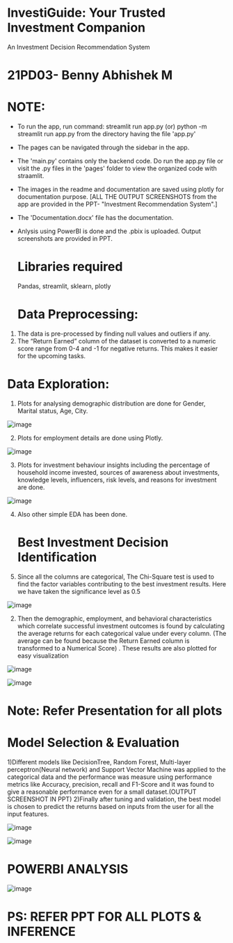 # InvestiGuide: Your Trusted Investment Companion
An Investment Decision Recommendation System
# 21PD03- Benny Abhishek M

# NOTE: 
* To run the app, run command: streamlit run app.py (or) python -m streamlit run app.py from the directory having the file 'app.py'
* The pages can be navigated through the sidebar in the app.
* The 'main.py' contains only the backend code. Do run the app.py file or visit the .py files in the 'pages' folder to view the organized code with straamlit.
* The images in the readme and documentation are saved using plotly for documentation purpose. [ALL THE OUTPUT SCREENSHOTS from the app are provided in the PPT- "Investment Recommendation System".]
* The 'Documentation.docx' file has the documentation.
* Anlysis using PowerBI is done and the .pbix is uploaded. Output screenshots are provided in PPT.

  # Libraries required
  Pandas, streamlit, sklearn, plotly

  # Data Preprocessing:
1)	The data is pre-processed by finding null values and outliers if any.
2)	The “Return Earned” column of the dataset is converted to a numeric score range from 0-4 and -1 for negative returns. This makes it easier for the upcoming tasks.

   # Data Exploration:
1)	Plots for analysing demographic distribution are done for Gender, Marital status, Age, City.
   
![image](https://github.com/benny-abhishek/Buckman-Hack/assets/121245162/3c45ba75-312b-4923-8191-10a94e92fc08)

2) Plots for employment details are done using Plotly.

![image](https://github.com/benny-abhishek/Buckman-Hack/assets/121245162/889187dc-7bb5-4896-bdd9-250b30d1237f)

3) Plots for investment behaviour insights including the percentage of household income invested, sources of awareness about investments, knowledge levels, influencers, risk levels, and reasons for investment are done.

![image](https://github.com/benny-abhishek/Buckman-Hack/assets/121245162/0471f232-3801-4f55-959b-b6af950cb7dc)

4) Also other simple EDA has been done.

   # Best Investment Decision Identification
1)	Since all the columns are categorical, The 
Chi-Square test is used to find the factor variables contributing to the best investment results. Here we have taken the significance level as 0.5

![image](https://github.com/benny-abhishek/Buckman-Hack/assets/121245162/42deb2a5-6296-46ce-89df-f5cefc36f3e3)

2) Then the demographic, employment, and behavioral characteristics which correlate successful investment outcomes is found by calculating the average returns for each categorical value under every column.
(The average can be found because the Return Earned column is transformed to a Numerical Score) . These results are also plotted for easy visualization

![image](https://github.com/benny-abhishek/Buckman-Hack/assets/121245162/c668def8-5e92-4671-85eb-75ddfded6c6e)

![image](https://github.com/benny-abhishek/Buckman-Hack/assets/121245162/b057192e-d203-4108-bee1-25c3f3c026ed)
# Note: Refer Presentation for all plots

# Model Selection & Evaluation
1)Different models like DecisionTree, Random Forest, Multi-layer perceptron(Neural network) and Support Vector Machine was applied to the categorical data and the performance was measure using performance metrics like Accuracy, precision, recall and F1-Score and it was found to give a reasonable performance even for a small dataset.(OUTPUT SCREENSHOT IN PPT)
2)Finally after tuning and validation, the best model is chosen to predict the returns based on inputs from the user for all the input features.

![image](https://github.com/benny-abhishek/Buckman-Hack/assets/121245162/7f1d4207-b2e3-4b01-81c1-4b94923b4e0f)

![image](https://github.com/benny-abhishek/Buckman-Hack/assets/121245162/264e5a2c-d9ce-4f09-9bd5-ccdd1d41c1dd)

# POWERBI ANALYSIS

![image](https://github.com/benny-abhishek/Buckman-Hack/assets/121245162/8c14051d-debc-47f6-abe2-97751aaadd7c)

# PS: REFER PPT FOR ALL PLOTS & INFERENCE














      

